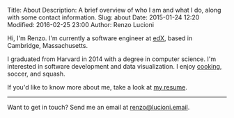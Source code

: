 Title: About
Description: A brief overview of who I am and what I do, along with some contact information.
Slug: about
Date: 2015-01-24 12:20
Modified: 2016-02-25 23:00
Author: Renzo Lucioni

Hi, I'm Renzo. I'm currently a software engineer at [edX](https://www.edx.org/), based in Cambridge, Massachusetts.

I graduated from Harvard in 2014 with a degree in computer science. I'm interested in software development and data visualization. I enjoy [cooking](https://github.com/rlucioni/recipes), soccer, and squash.

If you'd like to know more about me, take a look at <a id="resumeLink" href="{filename}../pdfs/renzo-lucioni-resume.pdf">my resume</a>.

---

Want to get in touch? Send me an email at <a href="mailto:renzo@lucioni.email">renzo@lucioni.email</a>.
